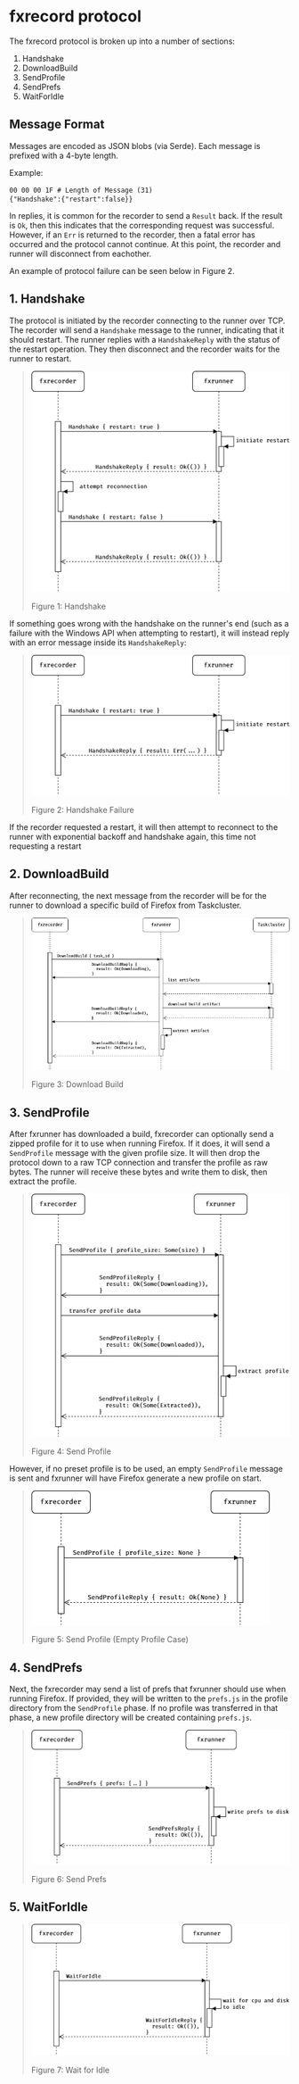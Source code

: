 # fxrecord protocol

The fxrecord protocol is broken up into a number of sections:

1. Handshake
2. DownloadBuild
3. SendProfile
4. SendPrefs
5. WaitForIdle

## Message Format

Messages are encoded as JSON blobs (via Serde). Each message is prefixed with
a 4-byte length.

Example:

```
00 00 00 1F # Length of Message (31)
{"Handshake":{"restart":false}}
```

In replies, it is common for the recorder to send a `Result` back. If the
result is `Ok`, then this indicates that the corresponding request was
successful. However, if an `Err` is returned to the recorder, then a fatal
error has occurred and the protocol cannot continue. At this point, the
recorder and runner will disconnect from eachother.

An example of protocol failure can be seen below in Figure 2.

## 1. Handshake

The protocol is initiated by the recorder connecting to the runner over TCP.
The recorder will send a `Handshake` message to the runner, indicating that
it should restart. The runner replies with a `HandshakeReply` with the status
of the restart operation. They then disconnect and the recorder waits for the
runner to restart.

> ![](/docs/diagrams/handshake.png)
>
> Figure 1: Handshake

If something goes wrong with the handshake on the runner's end (such as a
failure with the Windows API when attempting to restart), it will instead
reply with an error message inside its `HandshakeReply`:

> ![](/docs/diagrams/handshake-failure.png)
>
> Figure 2: Handshake Failure

If the recorder requested a restart, it will then attempt to reconnect to the
runner with exponential backoff and handshake again, this time not requesting
a restart

## 2. DownloadBuild

After reconnecting, the next message from the recorder will be for the runner
to download a specific build of Firefox from Taskcluster.

> ![](/docs/diagrams/download-build.png)
>
> Figure 3: Download Build

## 3. SendProfile

After fxrunner has downloaded a build, fxrecorder can optionally send a
zipped profile for it to use when running Firefox. If it does, it will send a
`SendProfile` message with the given profile size. It will then drop the
protocol down to a raw TCP connection and transfer the profile as raw bytes.
The runner will receive these bytes and write them to disk, then extract the
profile.

> ![](/docs/diagrams/send-profile.png)
>
> Figure 4: Send Profile

However, if no preset profile is to be used, an empty `SendProfile` message is
sent and fxrunner will have Firefox generate a new profile on start.

> ![](/docs/diagrams/send-profile-empty.png)
>
> Figure 5: Send Profile (Empty Profile Case)

## 4. SendPrefs

Next, the fxrecorder may send a list of prefs that fxrunner should use when
running Firefox. If provided, they will be written to the `prefs.js` in the
profile directory from the `SendProfile` phase. If no profile was transferred
in that phase, a new profile directory will be created containing `prefs.js`.

> ![](/docs/diagrams/send-prefs.png)
>
> Figure 6: Send Prefs

## 5. WaitForIdle

> ![](/docs/diagrams/wait-for-idle.png)
>
> Figure 7: Wait for Idle
